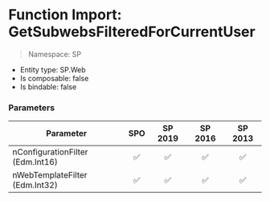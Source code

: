 # Function Import: GetSubwebsFilteredForCurrentUser

> Namespace: SP

- Entity type: SP.Web
- Is composable: false
- Is bindable: false

### Parameters

Parameter | SPO | SP 2019 | SP 2016 | SP 2013
----------|:---:|:-------:|:-------:|:-------:
nConfigurationFilter (Edm.Int16) | ✅ | ✅ | ✅ | ✅
nWebTemplateFilter (Edm.Int32) | ✅ | ✅ | ✅ | ✅
